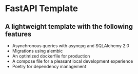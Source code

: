# FastAPI Template

## A lightweight template with the following features

- Asynchronous queries with asyncpg and SQLAlchemy 2.0
- Migrations using alembic
- An optimized dockerfile for production
- A compose file for a pleasant local development experience
- Poetry for dependency management
